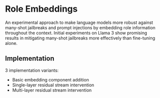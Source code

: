 # Role Embeddings

An experimental approach to make language models more robust against many-shot jailbreaks and prompt injections by embedding role information throughout the context. Initial experiments on Llama 3 show promising results in mitigating many-shot jailbreaks more effectively than fine-tuning alone.

## Implementation

3 implementation variants:

- Basic embedding component addition
- Single-layer residual stream intervention
- Multi-layer residual stream intervention
